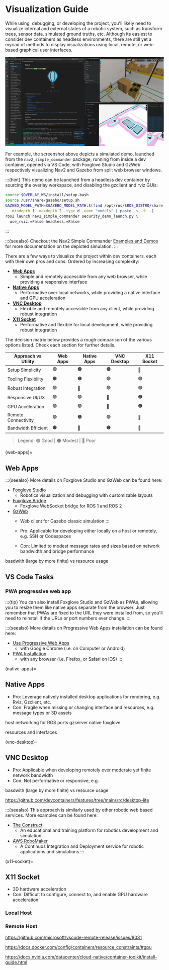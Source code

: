 # Visualization Guide

While using, debugging, or developing the project, you'll likely need to visualize internal and external states of a robotic system, such as transform trees, sensor data, simulated ground truths, etc. Although its easiest to consider dev containers as headless environments, there are still yet a myriad of methods to display visualizations using local, remote, or web-based graphical user interfaces.

![Nav2 running in Dev Container with Foxglove and GzWeb running as PWAs](/images/devcontainers/nav2_foxglove_gzweb_pwa.png)

For example, the screenshot above depicts a simulated demo, launched from the `nav2_simple_commander` package, running from inside a dev container, opened via VS Code, with Foxglove Studio and GzWeb respectively visualizing Nav2 and Gazebo from split web browser windows.

:::{hint}
This demo can be launched from a headless dev container by sourcing the overlay workspace, and disabling the gzclient and rviz GUIs:
``` bash
source $OVERLAY_WS/install/setup.bash
source /usr/share/gazebo/setup.sh
GAZEBO_MODEL_PATH=$GAZEBO_MODEL_PATH:$(find /opt/ros/$ROS_DISTRO/share \
  -mindepth 1 -maxdepth 2 -type d -name "models" | paste -s -d: -)
ros2 launch nav2_simple_commander security_demo_launch.py \
  use_rviz:=False headless:=False
```
:::

:::{seealso}
Checkout the Nav2 Simple Commander [Examples and Demos](/commander_api/index.rst#examples-and-demos) for more documentation on the depicted simulation.
:::

There are a few ways to visualize the project within dev containers, each with their own pros and cons. Ordered by increasing complexity:

- [**Web Apps**](#web-apps)
  - Simple and remotely accessible from any web browser, while providing a responsive interface
- [**Native Apps**](#native-apps)
  - Performative over local networks, while providing a native interface and GPU acceleration
- [**VNC Desktop**](#vnc-desktop)
  - Flexible and remotely accessible from any client, while providing robust integration
- [**X11 Socket**](#x11-socket)
  - Performative and flexible for local development, while providing robust integration

The decision matrix below provides a rough comparison of the various options listed. Check each section for further details.

| Approach vs Utility | Web Apps | Native Apps | VNC Desktop | X11 Socket |
|---------------------|----------|-------------|-------------|------------|
| Setup Simplicity    | 🟢        | 🟠           | 🟠           | 🔴          |
| Tooling Flexibility | 🟠        | 🟠           | 🟢           | 🟢          |
| Robust Integration  | 🟢        | 🔴           | 🟢           | 🟢          |
| Responsive UI/UX    | 🟢        | 🟢           | 🔴           | 🟠          |
| GPU Acceleration    | 🟢        | 🟢           | 🔴           | 🟠          |
| Remote Connectivity | 🟢        | 🟠           | 🟢           | 🔴          |
| Bandwidth Efficient | 🟠        | 🔴           | 🟠           | 🔴          |

> Legend: 🟢 Good | 🟠 Modest | 🔴 Poor

(web-apps)=
## Web Apps

:::{seealso}
More details on Foxglove Studio and GzWeb can be found here:

- [Foxglove Studio](https://foxglove.dev/studio)
  - Robotics visualization and debugging with customizable layouts
- [Foxglove Bridge](https://github.com/foxglove/ros-foxglove-bridge)
  - Foxglove WebSocket bridge for ROS 1 and ROS 2
- [GzWeb](https://gazebosim.org/gzweb)
  - Web client for Gazebo classic simulation
:::

  - Pro: Applicable for developing either locally on a host or remotely, e.g. SSH or Codespaces
  - Con: Limited to modest message rates and sizes based on network bandwidth and bridge performance

basdwith (large by more finite) vs resource usage

## VS Code Tasks

### PWA progressive web app

:::{tip}
You can also install Foxglove Studio and GzWeb as PWAs, allowing you to resize them like native apps separate from the browser. Just remember that PWAs are fixed to the URL they were installed from, so you'll need to reinstall if the URLs or port numbers ever change.
:::

:::{seealso}
More details on Progressive Web Apps installation can be found here:

- [Use Progressive Web Apps](https://support.google.com/chrome/answer/9658361)
  - with Google Chrome (i.e. on Computer or Android)
- [PWA Installation](https://web.dev/learn/pwa/installation)
  - with any browser (i.e. Firefox, or Safari on iOS)
:::

(native-apps)=
## Native Apps

  - Pro: Leverage natively installed desktop applications for rendering, e.g. Rviz, Gzclient, etc.
  - Con: Fragile when missing or changing interface and resources, e.g. message types or 3D assets

host networking for ROS ports
 gzserver
native foxglove

resources and interfaces

(vnc-desktop)=
## VNC Desktop

  - Pro: Applicable when developing remotely over moderate yet finite network bandwidth
  - Con: Not performative or responsive, e.g.

basdwith (large by more finite) vs resource usage

https://github.com/devcontainers/features/tree/main/src/desktop-lite

:::{seealso}
This approach is similarly used by other robotic web based services. More examples can be found here:

- [The Construct](https://www.theconstructsim.com)
  - An educational and training platform for robotics development and simulation
- [AWS RoboMaker](https://aws.amazon.com/robomaker)
  - A Continuos Integration and Deployment service for robotic applications and simulations
:::

(x11-socket)=
## X11 Socket

  - 3D hardware acceleration
  - Con: Difficult to configure, connect to, and enable GPU hardware acceleration


### Local Host

### Remote Host

https://github.com/microsoft/vscode-remote-release/issues/8031

https://docs.docker.com/config/containers/resource_constraints/#gpu

https://docs.nvidia.com/datacenter/cloud-native/container-toolkit/install-guide.html
